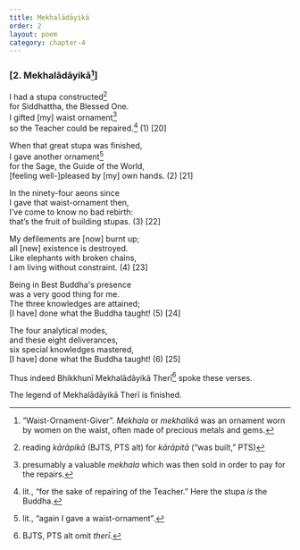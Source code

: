 ```yaml
---
title: Mekhalādāyikā
order: 2
layout: poem
category: chapter-4
---
```


### \[2. Mekhalādāyikā[^1]\]

I had a stupa constructed[^2]  
for Siddhattha, the Blessed One.  
I gifted \[my\] waist ornament[^3]  
so the Teacher could be repaired.[^4] (1) \[20\]

When that great stupa was finished,  
I gave another ornament[^5]  
for the Sage, the Guide of the World,  
\[feeling well-\]pleased by \[my\] own hands. (2) \[21\]

In the ninety-four aeons since  
I gave that waist-ornament then,  
I’ve come to know no bad rebirth:  
that’s the fruit of building stupas. (3) \[22\]

My defilements are \[now\] burnt up;  
all \[new\] existence is destroyed.  
Like elephants with broken chains,  
I am living without constraint. (4) \[23\]

Being in Best Buddha's presence  
was a very good thing for me.  
The three knowledges are attained;  
\[I have\] done what the Buddha taught! (5) \[24\]

The four analytical modes,  
and these eight deliverances,  
six special knowledges mastered,  
\[I have\] done what the Buddha taught! (6) \[25\]

Thus indeed Bhikkhunī Mekhalādāyikā Therī[^6] spoke these verses.

The legend of Mekhalādāyikā Therī is finished.

[^1]: “Waist-Ornament-Giver”. *Mekhala* or *mekhalikā* was an ornament worn by women on the waist, often made of precious metals and gems.

[^2]: reading *kārāpikā* (BJTS, PTS alt) for *kārāpitā* (“was built,” PTS)

[^3]: presumably a valuable *mekhala* which was then sold in order to pay for the repairs.

[^4]: lit., “for the sake of repairing of the Teacher.” Here the stupa *is* the Buddha.

[^5]: lit., “again I gave a waist-ornament”.

[^6]: BJTS, PTS alt omit *therī*.
